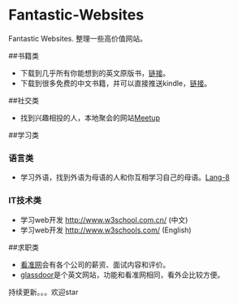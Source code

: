 # Fantastic-Websites
Fantastic Websites. 整理一些高价值网站。

##书籍类
- 下载到几乎所有你能想到的英文原版书，[链接](http://gen.lib.rus.ec)。   
- 下载到很多免费的中文书籍，并可以直接推送kindle，[链接](http://readfree.me)。

##社交类
- 找到兴趣相投的人，本地聚会的网站[Meetup](http://www.meetup.com)

##学习类
### 语言类   
- 学习外语，找到外语为母语的人和你互相学习自己的母语。[Lang-8](http://lang-8.com/)     

### IT技术类    
- 学习web开发 http://www.w3school.com.cn/ (中文)
- 学习web开发 http://www.w3schools.com/ (English)


##求职类     
- [看准网](kanzhun.com)会有各个公司的薪资、面试内容和评价。
- [glassdoor](glassdoor.com)是个英文网站，功能和看准网相同，看外企比较方便。     

持续更新。。。欢迎star
